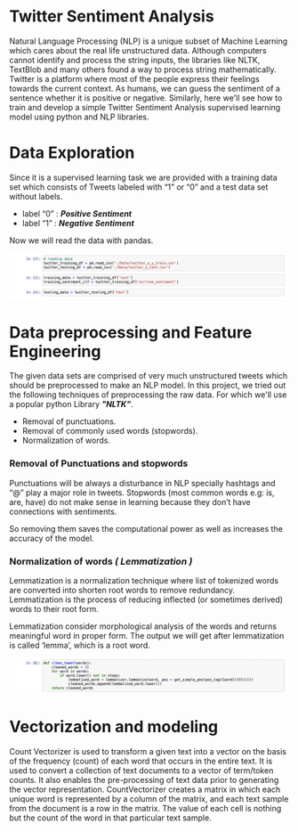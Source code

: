 # Twitter Sentiment Analysis
Natural Language Processing (NLP) is a unique subset of Machine Learning which cares about the real life unstructured data. Although computers cannot identify and process the string inputs, the libraries like NLTK, TextBlob and many others found a way to process string mathematically. Twitter is a platform where most of the people express their feelings towards the current context. As humans, we can guess the sentiment of a sentence whether it is positive or negative. Similarly, here we'll see how to train and develop a simple Twitter Sentiment Analysis supervised learning model using python and NLP libraries.

# Data Exploration
Since it is a supervised learning task we are provided with a training data set which consists of Tweets labeled with “1” or “0” and a test data set without labels.
* label “0” :  ***Positive Sentiment***
* label “1” :  ***Negative Sentiment***

Now we will read the data with pandas.

![data reading](https://github.com/savss624/Readme-Images/blob/main/Twitter%20Sentiment%20Analysis/data%20exploration.png)

# Data preprocessing and Feature Engineering
The given data sets are comprised of very much unstructured tweets which should be preprocessed to make an NLP model. In this project, we tried out the following techniques of preprocessing the raw data. For which we'll use a popular python Library ***"NLTK"***.
* Removal of punctuations.
* Removal of commonly used words (stopwords).
* Normalization of words.

### Removal of Punctuations and stopwords
Punctuations will be always a disturbance in NLP specially hashtags and “@” play a major role in tweets. 
Stopwords (most common words e.g: is, are, have) do not make sense in learning because they don’t have connections with sentiments. 

So removing them saves the computational power as well as increases the accuracy of the model.

### Normalization of words ***( Lemmatization )***
Lemmatization is a normalization technique where list of tokenized words are converted into shorten root words to remove redundancy. Lemmatization is the process of reducing inflected (or sometimes derived) words to their root form.

Lemmatization consider morphological analysis of the words and returns meaningful word in proper form. The output we will get after lemmatization is called ‘lemma’, which is a root word.

![data cleaning](https://github.com/savss624/Readme-Images/blob/main/Twitter%20Sentiment%20Analysis/data%20cleaning.png)

# Vectorization and modeling

Count Vectorizer is used to transform a given text into a vector on the basis of the frequency (count) of each word that occurs in the entire text.
It is used to convert a collection of text documents to a vector of term/token counts. It also enables the pre-processing of text data prior to generating the vector representation.
CountVectorizer creates a matrix in which each unique word is represented by a column of the matrix, and each text sample from the document is a row in the matrix. The value of each cell is nothing but the count of the word in that particular text sample.
